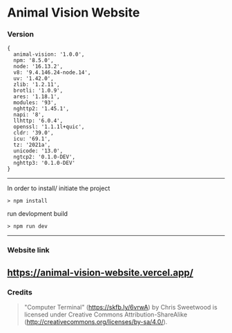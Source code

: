 # Animal Vision Website

### Version
```
{
  animal-vision: '1.0.0',
  npm: '8.5.0',
  node: '16.13.2',
  v8: '9.4.146.24-node.14',
  uv: '1.42.0',
  zlib: '1.2.11',
  brotli: '1.0.9',
  ares: '1.18.1',
  modules: '93',
  nghttp2: '1.45.1',
  napi: '8',
  llhttp: '6.0.4',
  openssl: '1.1.1l+quic',
  cldr: '39.0',
  icu: '69.1',
  tz: '2021a',
  unicode: '13.0',
  ngtcp2: '0.1.0-DEV',
  nghttp3: '0.1.0-DEV'
}
```
___

In order to install/ initiate the project
```cli
> npm install 
```
run devlopment build
```cli
> npm run dev
```
---
### Website link 
https://animal-vision-website.vercel.app/
---
### Credits

> "Computer Terminal" (https://skfb.ly/6vrwA) by Chris Sweetwood is licensed under Creative Commons Attribution-ShareAlike (http://creativecommons.org/licenses/by-sa/4.0/).
